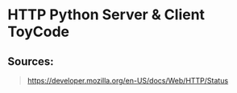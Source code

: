 # HTTP Python Server & Client ToyCode
## Sources:
>  https://developer.mozilla.org/en-US/docs/Web/HTTP/Status  
